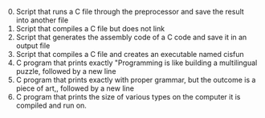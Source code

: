 0. Script that runs a C file through the preprocessor and save the result into another file
1. Script that compiles a C file but does not link
2. Script that generates the assembly code of a C code and save it in an output file
3. Script that compiles a C file and creates an executable named cisfun
4. C program that prints exactly "Programming is like building a multilingual puzzle, followed by a new line
5. C program that prints exactly with proper grammar, but the outcome is a piece of art,, followed by a new line
6. C program that prints the size of various types on the computer it is compiled and run on.


